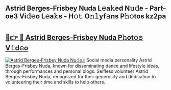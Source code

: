 ## Astrid Berges-Frisbey Nuda L𝚎a𝚔ed N𝚞𝚍e - Part-oe3 Vi𝚍𝚎o L𝚎a𝚔s - H𝚘𝚝 O𝚗𝚕yf𝚊ns P𝚑𝚘tos kz2pa

# <h2><a href="http://kf6181.oniu.top/?m=Astrid+Berges-Frisbey+Nuda">🔗👉 🔴 Astrid Berges-Frisbey Nuda P𝚑ot𝚘𝚜 V𝚒d𝚎o</a></h2>

[![Astrid Berges-Frisbey Nuda Nu𝚍e𝚜](https://i.imgur.com/0qMVB7G.gif)](http://kf6181.oniu.top/?m=Astrid+Berges-Frisbey+Nuda)
Social media personality Astrid Berges-Frisbey Nuda, known for disseminating dance and lifestyle ideas, through performances and personal blogs. Selfless volunteer Astrid Berges-Frisbey Nuda, recognized for their generosity and dedication to volunteering their time and skills to help others.  
